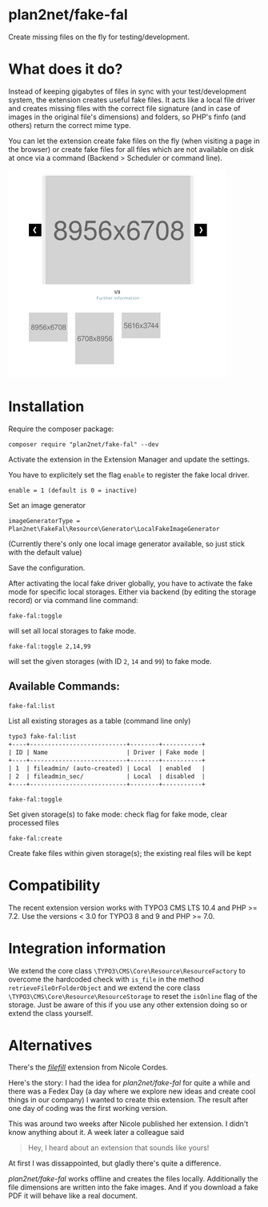 # plan2net/fake-fal

Create missing files on the fly for testing/development.

# What does it do?

Instead of keeping gigabytes of files in sync with your test/development system, the extension creates useful fake files.
It acts like a local file driver and creates missing files with the correct file signature (and in case of images in the original file's dimensions) and folders, so PHP's finfo (and others) return the correct mime type.

You can let the extension create fake files on the fly (when visiting a page in the browser) or create fake files for all files which are not available on disk at once via a command (Backend > Scheduler or command line).

![fake-fal Example](Resources/Public/Screenshots/example.png)

# Installation

Require the composer package:

    composer require "plan2net/fake-fal" --dev

Activate the extension in the Extension Manager and update the settings.

You have to explicitely set the flag `enable` to register the fake local driver.

    enable = 1 (default is 0 = inactive)

Set an image generator

    imageGeneratorType = Plan2net\FakeFal\Resource\Generator\LocalFakeImageGenerator
    
(Currently there's only one local image generator available, so just stick with the default value)

Save the configuration.

After activating the local fake driver globally, you have to activate the fake mode for specific local storages.
Either via backend (by editing the storage record) or via command line command:

    fake-fal:toggle
    
will set all local storages to fake mode.

    fake-fal:toggle 2,14,99
    
will set the given storages (with ID `2`, `14` and `99`) to fake mode.

## Available Commands:

    fake-fal:list
    
List all existing storages as a table (command line only)

```
typo3 fake-fal:list
+----+---------------------------+--------+-----------+
| ID | Name                      | Driver | Fake mode |
+----+---------------------------+--------+-----------+
| 1  | fileadmin/ (auto-created) | Local  | enabled   |
| 2  | fileadmin_sec/            | Local  | disabled  |
+----+---------------------------+--------+-----------+
```

    fake-fal:toggle
    
Set given storage(s) to fake mode: check flag for fake mode, clear processed files

    fake-fal:create
    
Create fake files within given storage(s); the existing real files will be kept

# Compatibility

The recent extension version works with TYPO3 CMS LTS 10.4 and PHP >= 7.2.
Use the versions < 3.0 for TYPO3 8 and 9 and PHP >= 7.0.

# Integration information

We extend the core class `\TYPO3\CMS\Core\Resource\ResourceFactory` to overcome the hardcoded check with `is_file` in the method `retrieveFileOrFolderObject` and we extend the core class `\TYPO3\CMS\Core\Resource\ResourceStorage` to reset the `isOnline` flag of the storage. Just be aware of this if you use any other extension doing so or extend the class yourself.

# Alternatives

There's the [_filefill_](https://github.com/IchHabRecht/filefill) extension from Nicole Cordes.

Here's the story: I had the idea for _plan2net/fake-fal_ for quite a while and there was a Fedex Day (a day where we explore new ideas and create cool things in our company) I wanted to create this extension. The result after one day of coding was the first working version. 

This was around two weeks after Nicole published her extension. I didn't know anything about it. A week later a colleague said 
> Hey, I heard about an extension that sounds like yours!
 
At first I was dissappointed, but gladly there's quite a difference.

_plan2net/fake-fal_ works offline and creates the files locally. Additionally the file dimensions are written into the fake images.
And if you download a fake PDF it will behave like a real document.
